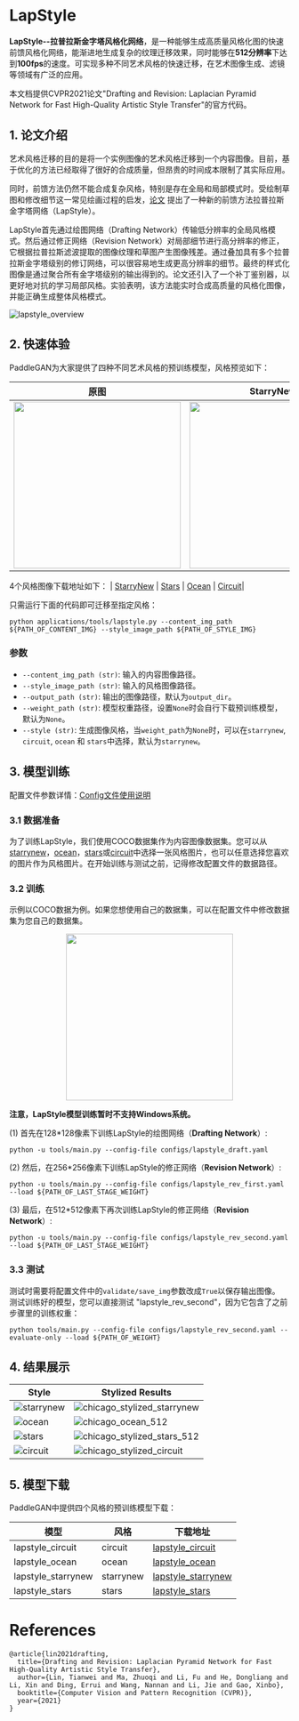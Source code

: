 
# LapStyle

 **LapStyle--拉普拉斯金字塔风格化网络**，是一种能够生成高质量风格化图的快速前馈风格化网络，能渐进地生成复杂的纹理迁移效果，同时能够在**512分辨率**下达到**100fps**的速度。可实现多种不同艺术风格的快速迁移，在艺术图像生成、滤镜等领域有广泛的应用。

本文档提供CVPR2021论文"Drafting and Revision: Laplacian Pyramid Network for Fast High-Quality Artistic Style Transfer"的官方代码。

## 1. 论文介绍

艺术风格迁移的目的是将一个实例图像的艺术风格迁移到一个内容图像。目前，基于优化的方法已经取得了很好的合成质量，但昂贵的时间成本限制了其实际应用。

同时，前馈方法仍然不能合成复杂风格，特别是存在全局和局部模式时。受绘制草图和修改细节这一常见绘画过程的启发，[论文](https://arxiv.org/pdf/2104.05376.pdf) 提出了一种新的前馈方法拉普拉斯金字塔网络（LapStyle）。

LapStyle首先通过绘图网络（Drafting Network）传输低分辨率的全局风格模式。然后通过修正网络（Revision Network）对局部细节进行高分辨率的修正，它根据拉普拉斯滤波提取的图像纹理和草图产生图像残差。通过叠加具有多个拉普拉斯金字塔级别的修订网络，可以很容易地生成更高分辨率的细节。最终的样式化图像是通过聚合所有金字塔级别的输出得到的。论文还引入了一个补丁鉴别器，以更好地对抗的学习局部风格。实验表明，该方法能实时合成高质量的风格化图像，并能正确生成整体风格模式。

![lapstyle_overview](https://user-images.githubusercontent.com/79366697/118654987-b24dc100-b81b-11eb-9430-d84630f80511.png)

## 2. 快速体验

PaddleGAN为大家提供了四种不同艺术风格的预训练模型，风格预览如下：

|                             原图                             | StarryNew                                                    | Stars                                                        | Ocean                                                        | Circuit                                                      |
| :----------------------------------------------------------: | ------------------------------------------------------------ | ------------------------------------------------------------ | ------------------------------------------------------------ | ------------------------------------------------------------ |
| <img src='https://user-images.githubusercontent.com/48054808/130388598-1e2b27e7-be66-49df-84d5-57b4dc7730d6.png' width='300'/> | <img src='https://user-images.githubusercontent.com/48054808/130388606-78a3a682-2ae4-4753-a07c-671a46930de8.png' width='300'/> | <img src='https://user-images.githubusercontent.com/48054808/130388615-b04197b3-2fdf-4494-ad17-490afe0fd1cd.png' width='300'/> | <img src='https://user-images.githubusercontent.com/48054808/130388623-2eec0cca-fee1-47f0-8398-cae0171aa7a5.png' width='300'/> | <img src='https://user-images.githubusercontent.com/48054808/130388624-f27d0712-ba71-42b2-ada4-44bf60e36512.png' width='300'/> |

4个风格图像下载地址如下：
| [StarryNew](https://user-images.githubusercontent.com/79366697/118655415-1ec8c000-b81c-11eb-8002-90bf8d477860.png) | [Stars](https://user-images.githubusercontent.com/79366697/118655423-20928380-b81c-11eb-92bd-0deeb320ff14.png) | [Ocean](https://user-images.githubusercontent.com/79366697/118655407-1c666600-b81c-11eb-83a6-300ee1952415.png) | [Circuit](https://user-images.githubusercontent.com/79366697/118655399-196b7580-b81c-11eb-8bc5-d5ece80c18ba.jpg)|

只需运行下面的代码即可迁移至指定风格：

```
python applications/tools/lapstyle.py --content_img_path ${PATH_OF_CONTENT_IMG} --style_image_path ${PATH_OF_STYLE_IMG}
```
### **参数**

- `--content_img_path (str)`: 输入的内容图像路径。
- `--style_image_path (str)`: 输入的风格图像路径。
- `--output_path (str)`: 输出的图像路径，默认为`output_dir`。
- `--weight_path (str)`: 模型权重路径，设置`None`时会自行下载预训练模型，默认为`None`。
- `--style (str)`: 生成图像风格，当`weight_path`为`None`时，可以在`starrynew`, `circuit`, `ocean` 和 `stars`中选择，默认为`starrynew`。

## 3. 模型训练

配置文件参数详情：[Config文件使用说明](../config_doc.md)

### 3.1 数据准备

为了训练LapStyle，我们使用COCO数据集作为内容图像数据集。您可以从[starrynew](https://user-images.githubusercontent.com/79366697/118655415-1ec8c000-b81c-11eb-8002-90bf8d477860.png)，[ocean](https://user-images.githubusercontent.com/79366697/118655407-1c666600-b81c-11eb-83a6-300ee1952415.png)，[stars](https://user-images.githubusercontent.com/79366697/118655423-20928380-b81c-11eb-92bd-0deeb320ff14.png)或[circuit](https://user-images.githubusercontent.com/79366697/118655399-196b7580-b81c-11eb-8bc5-d5ece80c18ba.jpg)中选择一张风格图片，也可以任意选择您喜欢的图片作为风格图片。在开始训练与测试之前，记得修改配置文件的数据路径。

### 3.2 训练

示例以COCO数据为例。如果您想使用自己的数据集，可以在配置文件中修改数据集为您自己的数据集。

<div align="center">
  <img src="https://user-images.githubusercontent.com/48054808/130389113-981ef29c-12ac-4fcd-9a2c-c7fcbc7031be.png" width="300"/>
</div>



**注意，LapStyle模型训练暂时不支持Windows系统。**

(1) 首先在128*128像素下训练LapStyle的绘图网络（**Drafting Network**）:
```
python -u tools/main.py --config-file configs/lapstyle_draft.yaml
```

(2) 然后，在256*256像素下训练LapStyle的修正网络（**Revision Network**）:
```
python -u tools/main.py --config-file configs/lapstyle_rev_first.yaml --load ${PATH_OF_LAST_STAGE_WEIGHT}
```

(3) 最后，在512*512像素下再次训练LapStyle的修正网络（**Revision Network**）:
```
python -u tools/main.py --config-file configs/lapstyle_rev_second.yaml --load ${PATH_OF_LAST_STAGE_WEIGHT}
```

### 3.3 测试

测试时需要将配置文件中的`validate/save_img`参数改成`True`以保存输出图像。
测试训练好的模型，您可以直接测试 "lapstyle_rev_second"，因为它包含了之前步骤里的训练权重：
```
python tools/main.py --config-file configs/lapstyle_rev_second.yaml --evaluate-only --load ${PATH_OF_WEIGHT}
```

## 4. 结果展示

| Style | Stylized Results |
| --- | --- |
| ![starrynew](https://user-images.githubusercontent.com/79366697/118655415-1ec8c000-b81c-11eb-8002-90bf8d477860.png) | ![chicago_stylized_starrynew](https://user-images.githubusercontent.com/79366697/118655671-59325d00-b81c-11eb-93a3-4fcc24680124.png)|
| ![ocean](https://user-images.githubusercontent.com/79366697/118655407-1c666600-b81c-11eb-83a6-300ee1952415.png) | ![chicago_ocean_512](https://user-images.githubusercontent.com/79366697/118655625-4cae0480-b81c-11eb-83ec-30936ed3df65.png)|
| ![stars](https://user-images.githubusercontent.com/79366697/118655423-20928380-b81c-11eb-92bd-0deeb320ff14.png) | ![chicago_stylized_stars_512](https://user-images.githubusercontent.com/79366697/118655638-50da2200-b81c-11eb-9223-58d5df022fa5.png)|
| ![circuit](https://user-images.githubusercontent.com/79366697/118655399-196b7580-b81c-11eb-8bc5-d5ece80c18ba.jpg) | ![chicago_stylized_circuit](https://user-images.githubusercontent.com/79366697/118655660-56376c80-b81c-11eb-87f2-64ae5a82375c.png)|


## 5. 模型下载

PaddleGAN中提供四个风格的预训练模型下载：

| 模型 | 风格 | 下载地址 |
|---|---|---|
| lapstyle_circuit  | circuit | [lapstyle_circuit](https://paddlegan.bj.bcebos.com/models/lapstyle_circuit.pdparams)
| lapstyle_ocean  | ocean | [lapstyle_ocean](https://paddlegan.bj.bcebos.com/models/lapstyle_ocean.pdparams)
| lapstyle_starrynew  | starrynew | [lapstyle_starrynew](https://paddlegan.bj.bcebos.com/models/lapstyle_starrynew.pdparams)
| lapstyle_stars  | stars | [lapstyle_stars](https://paddlegan.bj.bcebos.com/models/lapstyle_stars.pdparams)


# References

```
@article{lin2021drafting,
  title={Drafting and Revision: Laplacian Pyramid Network for Fast High-Quality Artistic Style Transfer},
  author={Lin, Tianwei and Ma, Zhuoqi and Li, Fu and He, Dongliang and Li, Xin and Ding, Errui and Wang, Nannan and Li, Jie and Gao, Xinbo},
  booktitle={Computer Vision and Pattern Recognition (CVPR)},
  year={2021}
}
```
